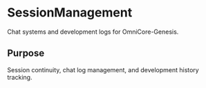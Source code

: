 # SessionManagement

Chat systems and development logs for OmniCore-Genesis.

## Purpose
Session continuity, chat log management, and development history tracking. 